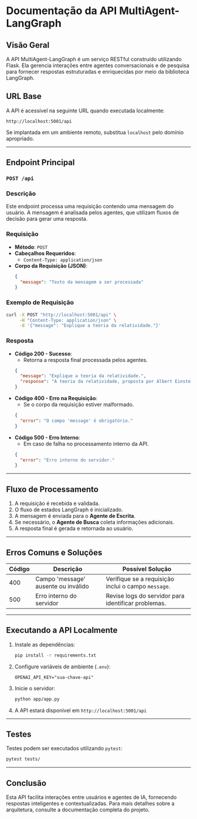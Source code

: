 # Documentação da API MultiAgent-LangGraph

## Visão Geral
A API MultiAgent-LangGraph é um serviço RESTful construído utilizando Flask. Ela gerencia interações entre agentes conversacionais e de pesquisa para fornecer respostas estruturadas e enriquecidas por meio da biblioteca LangGraph.

## URL Base
A API é acessível na seguinte URL quando executada localmente:
```
http://localhost:5001/api
```

Se implantada em um ambiente remoto, substitua `localhost` pelo domínio apropriado.

---

## **Endpoint Principal**
### `POST /api`

### **Descrição**
Este endpoint processa uma requisição contendo uma mensagem do usuário. A mensagem é analisada pelos agentes, que utilizam fluxos de decisão para gerar uma resposta.

### **Requisição**
- **Método**: `POST`
- **Cabeçalhos Requeridos**:
  - `Content-Type: application/json`
- **Corpo da Requisição (JSON)**:
  ```json
  {
    "message": "Texto da mensagem a ser processada"
  }
  ```

### **Exemplo de Requisição**
```bash
curl -X POST "http://localhost:5001/api" \
     -H "Content-Type: application/json" \
     -d '{"message": "Explique a teoria da relatividade."}'
```

### **Resposta**
- **Código 200 - Sucesso**:
  - Retorna a resposta final processada pelos agentes.
  ```json
  {
    "message": "Explique a teoria da relatividade.",
    "response": "A teoria da relatividade, proposta por Albert Einstein, consiste em duas partes: a relatividade restrita e a relatividade geral..."
  }
  ```
- **Código 400 - Erro na Requisição**:
  - Se o corpo da requisição estiver malformado.
  ```json
  {
    "error": "O campo 'message' é obrigatório."
  }
  ```
- **Código 500 - Erro Interno**:
  - Em caso de falha no processamento interno da API.
  ```json
  {
    "error": "Erro interno do servidor."
  }
  ```

---

## **Fluxo de Processamento**
1. A requisição é recebida e validada.
2. O fluxo de estados LangGraph é inicializado.
3. A mensagem é enviada para o **Agente de Escrita**.
4. Se necessário, o **Agente de Busca** coleta informações adicionais.
5. A resposta final é gerada e retornada ao usuário.

---

## **Erros Comuns e Soluções**
| Código | Descrição | Possível Solução |
|--------|-----------|-----------------|
| 400 | Campo 'message' ausente ou inválido | Verifique se a requisição inclui o campo `message`. |
| 500 | Erro interno do servidor | Revise logs do servidor para identificar problemas. |

---

## **Executando a API Localmente**

1. Instale as dependências:
   ```bash
   pip install -r requirements.txt
   ```
2. Configure variáveis de ambiente (`.env`):
   ```plaintext
   OPENAI_API_KEY="sua-chave-api"
   ````
3. Inicie o servidor:
   ```bash
   python app/app.py
   ```
4. A API estará disponível em `http://localhost:5001/api`

---

## **Testes**
Testes podem ser executados utilizando `pytest`:
```bash
pytest tests/
```

---

## **Conclusão**
Esta API facilita interações entre usuários e agentes de IA, fornecendo respostas inteligentes e contextualizadas. Para mais detalhes sobre a arquitetura, consulte a documentação completa do projeto.
